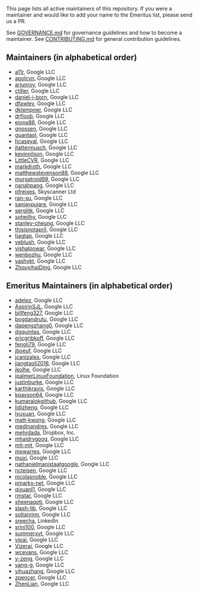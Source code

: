 This page lists all active maintainers of this repository. If you were a
maintainer and would like to add your name to the Emeritus list, please send us a
PR.

See [GOVERNANCE.md](https://github.com/grpc/grpc-community/blob/master/governance.md)
for governance guidelines and how to become a maintainer.
See [CONTRIBUTING.md](https://github.com/grpc/grpc-community/blob/master/CONTRIBUTING.md)
for general contribution guidelines.

## Maintainers (in alphabetical order)
<!-- go/keep-sorted start case=no -->
- [a11r](https://github.com/a11r), Google LLC
- [apolcyn](https://github.com/apolcyn), Google LLC
- [arjunroy](https://github.com/arjunroy), Google LLC
- [ctiller](https://github.com/ctiller), Google LLC
- [daniel-j-born](https://github.com/daniel-j-born), Google LLC
- [dfawley](https://github.com/dfawley), Google LLC
- [dklempner](https://github.com/dklempner), Google LLC
- [drfloob](https://github.com/drfloob), Google LLC
- [ejona86](https://github.com/ejona86), Google LLC
- [gnossen](https://github.com/gnossen), Google LLC
- [guantaol](https://github.com/guantaol), Google LLC
- [hcaseyal](https://github.com/hcaseyal), Google LLC
- [jtattermusch](https://github.com/jtattermusch), Google LLC
- [kevinnilson](https://github.com/kevinnilson), Google LLC
- [LittleCVR](https://github.com/littlecvr), Google LLC
- [markdroth](https://github.com/markdroth), Google LLC
- [matthewstevenson88](https://github.com/matthewstevenson88), Google LLC
- [murgatroid99](https://github.com/murgatroid99), Google LLC
- [nanahpang](https://github.com/nanahpang), Google LLC
- [pfreixes](https://github.com/pfreixes), Skyscanner Ltd
- [ran-su](https://github.com/ran-su), Google LLC
- [sanjaypujare](https://github.com/sanjaypujare), Google LLC
- [sergiitk](https://github.com/sergiitk), Google LLC
- [soheilhy](https://github.com/soheilhy), Google LLC
- [stanley-cheung](https://github.com/stanley-cheung), Google LLC
- [thisisnotapril](https://github.com/thisisnotapril), Google LLC
- [tjagtap](https://github.com/tjagtap), Google LLC
- [veblush](https://github.com/veblush), Google LLC
- [vishalpowar](https://github.com/vishalpowar), Google LLC
- [wenbozhu](https://github.com/wenbozhu), Google LLC
- [yashykt](https://github.com/yashykt), Google LLC
- [ZhouyihaiDing](https://github.com/ZhouyihaiDing), Google LLC
<!-- go/keep-sorted end -->

## Emeritus Maintainers (in alphabetical order)
<!-- go/keep-sorted start case=no -->
- [adelez](https://github.com/adelez), Google LLC
- [AspirinSJL](https://github.com/AspirinSJL), Google LLC
- [billfeng327](https://github.com/billfeng327), Google LLC
- [bogdandrutu](https://github.com/bogdandrutu), Google LLC
- [dapengzhang0](https://github.com/dapengzhang0), Google LLC
- [dgquintas](https://github.com/dgquintas), Google LLC
- [ericgribkoff](https://github.com/ericgribkoff), Google LLC
- [fengli79](https://github.com/fengli79), Google LLC
- [jboeuf](https://github.com/jboeuf), Google LLC
- [jcanizales](https://github.com/jcanizales), Google LLC
- [jiangtaoli2016](https://github.com/jiangtaoli2016), Google LLC
- [jkolhe](https://github.com/jkolhe), Google LLC
- [jpalmerLinuxFoundation](https://github.com/jpalmerLinuxFoundation), Linux Foundation
- [justinburke](https://github.com/justinburke), Google LLC
- [karthikravis](https://github.com/karthikravis), Google LLC
- [kpayson64](https://github.com/kpayson64), Google LLC
- [kumaralokgithub](https://github.com/kumaralokgithub), Google LLC
- [lidizheng](https://github.com/lidizheng), Google LLC
- [lyuxuan](https://github.com/lyuxuan), Google LLC
- [matt-kwong](https://github.com/matt-kwong), Google LLC
- [medinandres](https://github.com/medinandres), Google LLC
- [mehrdada](https://github.com/mehrdada), Dropbox, Inc.
- [mhaidrygoog](https://github.com/mhaidrygoog), Google LLC
- [mit-mit](https://github.com/mit-mit), Google LLC
- [mpwarres](https://github.com/mpwarres), Google LLC
- [muxi](https://github.com/muxi), Google LLC
- [nathanielmanistaatgoogle](https://github.com/nathanielmanistaatgoogle), Google LLC
- [ncteisen](https://github.com/ncteisen), Google LLC
- [nicolasnoble](https://github.com/nicolasnoble), Google LLC
- [pmarks-net](https://github.com/pmarks-net), Google LLC
- [qixuanl1](https://github.com/qixuanl1), Google LLC
- [rmstar](https://github.com/rmstar), Google LLC
- [sheenaqotj](https://github.com/sheenaqotj), Google LLC
- [slash-lib](https://github.com/slash-lib), Google LLC
- [soltanmm](https://github.com/soltanmm), Google LLC
- [sreecha](https://github.com/sreecha), LinkedIn
- [srini100](https://github.com/srini100), Google LLC
- [summerxyt](https://github.com/summerxyt), Google LLC
- [vjpai](https://github.com/vjpai), Google LLC
- [Vizerai](https://github.com/Vizerai), Google LLC
- [wcevans](https://github.com/wcevans), Google LLC
- [y-zeng](https://github.com/y-zeng), Google LLC
- [yang-g](https://github.com/yang-g), Google LLC
- [yihuazhang](https://github.com/yihuazhang), Google LLC
- [zpencer](https://github.com/zpencer), Google LLC
- [ZhenLian](https://github.com/ZhenLian), Google LLC
<!-- go/keep-sorted end -->
